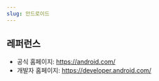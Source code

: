 ```yaml
---
slug: 안드로이드
---
```

## 레퍼런스
- 공식 홈페이지: <https://android.com/>
- 개발자 홈페이지: <https://developer.android.com/>
